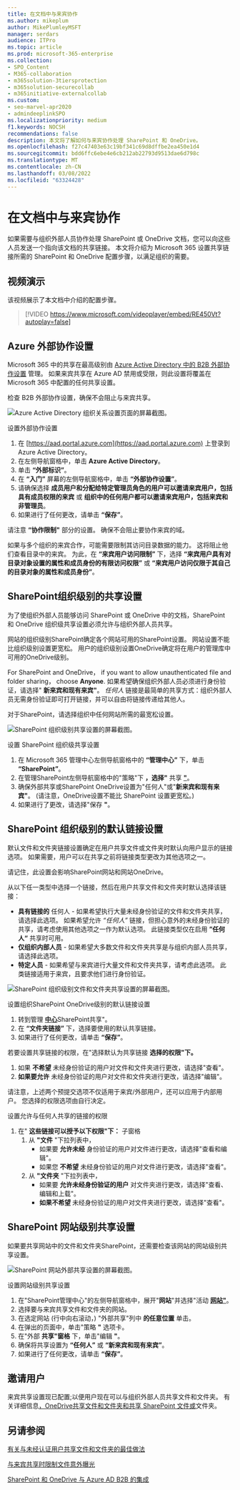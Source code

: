 ```yaml
---
title: 在文档中与来宾协作
ms.author: mikeplum
author: MikePlumleyMSFT
manager: serdars
audience: ITPro
ms.topic: article
ms.prod: microsoft-365-enterprise
ms.collection:
- SPO_Content
- M365-collaboration
- m365solution-3tiersprotection
- m365solution-securecollab
- m365initiative-externalcollab
ms.custom:
- seo-marvel-apr2020
- admindeeplinkSPO
ms.localizationpriority: medium
f1.keywords: NOCSH
recommendations: false
description: 本文将了解如何与来宾协作处理 SharePoint 和 OneDrive。
ms.openlocfilehash: f27c47403e63c19bf341c69d8dffbe2ea450e1d4
ms.sourcegitcommit: bdd6ffc6ebe4e6cb212ab22793d9513dae6d798c
ms.translationtype: MT
ms.contentlocale: zh-CN
ms.lasthandoff: 03/08/2022
ms.locfileid: "63324428"
---
```

# <a name="collaborate-with-guests-on-a-document"></a>在文档中与来宾协作

如果需要与组织外部人员协作处理 SharePoint 或 OneDrive 文档，您可以向这些人员发送一个指向该文档的共享链接。 本文将介绍为 Microsoft 365 设置共享链接所需的 SharePoint 和 OneDrive 配置步骤，以满足组织的需要。

## <a name="video-demonstration"></a>视频演示

该视频展示了本文档中介绍的配置步骤。</br>

> [!VIDEO https://www.microsoft.com/videoplayer/embed/RE450Vt?autoplay=false]

## <a name="azure-external-collaboration-settings"></a>Azure 外部协作设置

Microsoft 365 中的共享在最高级别由 [Azure Active Directory 中的 B2B 外部协作设置](/azure/active-directory/external-identities/delegate-invitations) 管理。 如果来宾共享在 Azure AD 禁用或受限，则此设置将覆盖在 Microsoft 365 中配置的任何共享设置。

检查 B2B 外部协作设置，确保不会阻止与来宾共享。

![Azure Active Directory 组织关系设置页面的屏幕截图。](../media/azure-ad-organizational-relationships-settings.png)

设置外部协作设置

1. 在 [https://aad.portal.azure.com](https://aad.portal.azure.com) 上登录到 Azure Active Directory。
2. 在左侧导航窗格中，单击 **Azure Active Directory**。
3. 单击 **“外部标识”**。
4. 在 **“入门”** 屏幕的左侧导航窗格中，单击 **“外部协作设置”**。
5. 请确保选择 **成员用户和分配给特定管理员角色的用户可以邀请来宾用户，包括具有成员权限的来宾** 或 **组织中的任何用户都可以邀请来宾用户，包括来宾和非管理员**。
6. 如果进行了任何更改，请单击 **“保存”**。

请注意 **“协作限制"** 部分的设置。 确保不会阻止要协作来宾的域。

如果与多个组织的来宾合作，可能需要限制其访问目录数据的能力。  这将阻止他们查看目录中的来宾。 为此，在 **“来宾用户访问限制”** 下，选择 **“来宾用户具有对目录对象设置的属性和成员身份的有限访问权限”** 或 **“来宾用户访问仅限于其自己的目录对象的属性和成员身份”**。

## <a name="sharepoint-organization-level-sharing-settings"></a>SharePoint组织级别的共享设置

为了使组织外部人员能够访问 SharePoint 或 OneDrive 中的文档，SharePoint 和 OneDrive 组织级共享设置必须允许与组织外部人员共享。

网站的组织级别SharePoint确定各个网站可用的SharePoint设置。 网站设置不能比组织级别设置更宽松。 用户的组织级别设置OneDrive确定将在用户的管理库中可用的OneDrive级别。

For SharePoint and OneDrive， if you want to allow unauthenticated file and folder sharing， choose **Anyone**. 如果希望确保组织外部人员必须进行身份验证，请选择" **新来宾和现有来宾"**。 *任何人* 链接是最简单的共享方式：组织外部人员无需身份验证即可打开链接，并可以自由将链接传递给其他人。

对于SharePoint，请选择组织中任何网站所需的最宽松设置。

![SharePoint 组织级别共享设置的屏幕截图。](../media/sharepoint-organization-external-sharing-controls.png)


设置 SharePoint 组织级共享设置

1. 在 Microsoft 365 管理中心左侧导航窗格中的 **“管理中心”** 下，单击 **“SharePoint”**。
2. 在管理SharePoint左侧导航窗格中的"策略"下 **，选择"** 共享 <a href="https://go.microsoft.com/fwlink/?linkid=2185222" target="_blank">**"**</a>。
3. 确保外部共享或SharePoint OneDrive设置为"任何人"或"**新来宾和现有来宾"**。  (请注意，OneDrive设置不能比 SharePoint 设置更宽松。) 
4. 如果进行了更改，请选择"保存 **"**。

## <a name="sharepoint-organization-level-default-link-settings"></a>SharePoint 组织级别的默认链接设置

默认文件和文件夹链接设置确定在用户共享文件或文件夹时默认向用户显示的链接选项。 如果需要，用户可以在共享之前将链接类型更改为其他选项之一。

请记住，此设置会影响SharePoint网站和网站OneDrive。

从以下任一类型中选择一个链接，然后在用户共享文件和文件夹时默认选择该链接：

- **具有链接的** 任何人 - 如果希望执行大量未经身份验证的文件和文件夹共享，请选择此选项。 如果希望允许 *“任何人”* 链接，但担心意外的未经身份验证的共享，请考虑使用其他选项之一作为默认选项。 此链接类型仅在启用 **”任何人“** 共享时可用。
- **仅组织内部人员** - 如果希望大多数文件和文件夹共享是与组织内部人员共享，请选择此选项。
- **特定人员** - 如果希望与来宾进行大量文件和文件夹共享，请考虑此选项。 此类链接适用于来宾，且要求他们进行身份验证。
 
![SharePoint 组织级别文件和文件夹共享设置的屏幕截图。](../media/sharepoint-organization-files-folders-sharing-settings.png)


设置组织SharePoint OneDrive级别的默认链接设置

1. 转到管理 <a href="https://go.microsoft.com/fwlink/?linkid=2185222" target="_blank">**中心**</a>SharePoint共享"。
2. 在 **“文件夹链接”** 下，选择要使用的默认共享链接。
3. 如果进行了任何更改，请单击 **“保存”**。

若要设置共享链接的权限，在"选择默认为共享链接 **选择的权限"下。**

1. 如果 **不希望** 未经身份验证的用户对文件和文件夹进行更改，请选择"查看"。
2. **如果要允许** 未经身份验证的用户对文件和文件夹进行更改，请选择"编辑"。

请注意，上述两个预提交选项不仅适用于来宾/外部用户，还可以应用于内部用户。 您选择的权限选项由自行决定。

设置允许与任何人共享的链接的权限

1. 在" **这些链接可以授予以下权限"下：** 子窗格 
    1. 从 **"文件** "下拉列表中， 
        - 如果要 **允许未经** 身份验证的用户对文件进行更改，请选择"查看和编辑"。
        - 如果您 **不希望** 未经身份验证的用户对文件进行更改，请选择"查看"。
    2. 从 **"文件夹** "下拉列表中，
        - 如果要 **允许未经身份验证的用户** 对文件夹进行更改，请选择"查看、编辑和上载"。
        - **如果不希望** 未经身份验证的用户对文件夹进行更改，请选择"查看"。

## <a name="sharepoint-site-level-sharing-settings"></a>SharePoint 网站级别共享设置

如果要共享网站中的文件和文件夹SharePoint，还需要检查该网站的网站级别共享设置。

![SharePoint 网站外部共享设置的屏幕截图。](../media/sharepoint-site-external-sharing-settings.png)

设置网站级别共享设置

1. 在"SharePoint管理中心"的左侧导航窗格中，展开"**网站**"并选择"活动 <a href="https://go.microsoft.com/fwlink/?linkid=2185220" target="_blank">**网站"**</a>。
2. 选择要与来宾共享文件和文件夹的网站。
3. 在选定网站 (行中向右滚动，) "外部共享"列中 **的任意位置** 单击。
4. 在弹出的页面中，单击"策略 **"** 选项卡。
5. 在"外部 **共享"窗格** 下，单击"编辑 **"**。
6. 确保将共享设置为 **“任何人”** 或 **“新来宾和现有来宾”**。
7. 如果进行了任何更改，请单击 **“保存”**。

## <a name="invite-users"></a>邀请用户

来宾共享设置现已配置;以便用户现在可以与组织外部人员共享文件和文件夹。 有关详细信息[，OneDrive共享文件和文件夹和](https://support.office.com/article/9fcc2f7d-de0c-4cec-93b0-a82024800c07)[共享 SharePoint 文件或](https://support.office.com/article/1fe37332-0f9a-4719-970e-d2578da4941c)文件夹。

## <a name="see-also"></a>另请参阅

[有关与未经认证用户共享文件和文件夹的最佳做法](best-practices-anonymous-sharing.md)

[与来宾共享时限制文件意外曝光](share-limit-accidental-exposure.md)

[SharePoint 和 OneDrive 与 Azure AD B2B 的集成](/sharepoint/sharepoint-azureb2b-integration-preview)
